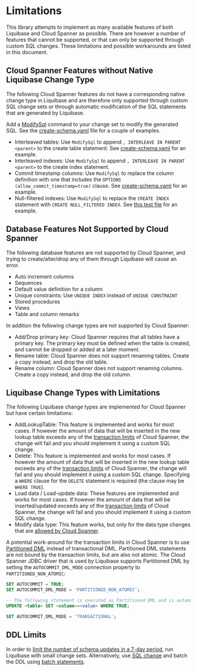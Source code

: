 # Limitations
This library attempts to implement as many available features of both Liquibase and Cloud Spanner as possible. There
are however a number of features that cannot be supported, or that can only be supported through custom SQL changes.
These limitations and possible workarounds are listed in this document.

## Cloud Spanner Features without Native Liquibase Change Type
The following Cloud Spanner features do not have a corresponding native change type in Liquibase and are therefore
only supported through custom SQL change sets or through automatic modification of the SQL statements that are
generated by Liquibase.

Add a [ModifySql](https://docs.liquibase.com/workflows/liquibase-community/modify-sql.html) command to your change set
to modify the generated SQL. See the [create-schema.yaml](example/create-schema.yaml) file for a couple of examples.

- Interleaved tables: Use `ModifySql` to append `, INTERLEAVE IN PARENT <parent>` to the create table statement. See [create-schema.yaml](example/create-schema.yaml) for an example.
- Interleaved indexes: Use `ModifySql` to append `, INTERLEAVE IN PARENT <parent>` to the create index statement.
- Commit timestamp columns: Use `ModifySql` to replace the column definition with one that includes the `OPTIONS (allow_commit_timestamp=true)` clause. See [create-schema.yaml](example/create-schema.yaml) for an example.
- Null-filtered indexes: Use `ModifySql` to replace the `CREATE INDEX` statement with `CREATE NULL_FILTERED INDEX`. See [this test file](src/test/resources/create-null-filtered-index-singers-first-name.spanner.yaml) for an example.

## Database Features Not Supported by Cloud Spanner
The following database features are not supported by Cloud Spanner, and trying to create/alter/drop any of them through Liquibase will cause an error.

- Auto increment columns
- Sequences
- Default value definition for a column
- Unique constraints: Use `UNIQUE INDEX` instead of `UNIQUE CONSTRAINT`
- Stored procedures
- Views
- Table and column remarks


In addition the following change types are not supported by Cloud Spanner:
- Add/Drop primary key: Cloud Spanner requires that all tables have a primary key. The primary key must be defined when the table is created, and cannot be dropped or added at a later moment.
- Rename table: Cloud Spanner does not support renaming tables. Create a copy instead, and drop the old table.
- Rename column: Cloud Spanner does not support renaming columns. Create a copy instead, and drop the old column.

## Liquibase Change Types with Limitations
The following Liquibase change types are implemented for Cloud Spanner but have certain limitations:

- AddLookupTable: This feature is implemented and works for most cases. If however the amount of data that will be inserted in the new lookup table exceeds any of the [transaction limits](https://cloud.google.com/spanner/docs/dml-tasks#transaction_limits) of Cloud Spanner, the change will fail and you should implement it using a custom SQL change.
- Delete: This feature is implemented and works for most cases. If however the amount of data that will be inserted in the new lookup table exceeds any of the [transaction limits](https://cloud.google.com/spanner/docs/dml-tasks#transaction_limits) of Cloud Spanner, the change will fail and you should implement it using a custom SQL change. Specifying a `WHERE` clause for the `DELETE` statement is required (the clause may be `WHERE TRUE`).
- Load data / Load-update data: These features are implemented and works for most cases. If however the amount of data that will be inserted/updated exceeds any of the [transaction limits](https://cloud.google.com/spanner/docs/dml-tasks#transaction_limits) of Cloud Spanner, the change will fail and you should implement it using a custom SQL change.
- Modify data type: This feature works, but only for the data type changes that are [allowed by Cloud Spanner](https://cloud.google.com/spanner/docs/data-definition-language#description_3).

A potential work-around for the transaction limits in Cloud Spanner is to use [Partitioned DML](https://cloud.google.com/spanner/docs/dml-tasks#partitioned-dml) instead of transactional DML. Partitioned DML statements are not bound by the transaction limits, but are also not atomic. The Cloud Spanner JDBC driver that is used by Liquibase supports Partitioned DML by setting the `AUTOCOMMIT_DML_MODE` connection property to `PARTITIONED_NON_ATOMIC`:

```sql
SET AUTOCOMMIT = TRUE;
SET AUTOCOMMIT_DML_MODE = 'PARTITIONED_NON_ATOMIC';

-- The following statement is executed as Partitioned DML and is automatically committed.
UPDATE <table> SET <column>=<value> WHERE TRUE;

SET AUTOCOMMIT_DML_MODE = 'TRANSACTIONAL';
```

## DDL Limits

In order to [limit the number of schema updates in a 7-day period](https://cloud.google.com/spanner/docs/schema-updates#week-window), run
Liquibase with small change sets. Alternatively, use [SQL change](https://docs.liquibase.com/change-types/community/sql.html) and batch the DDL using [batch statements](https://cloud.google.com/spanner/docs/use-oss-jdbc#batch_statements).

